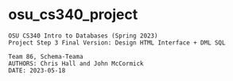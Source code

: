 # osu_cs340_project

    OSU CS340 Intro to Databases (Spring 2023)
    Project Step 3 Final Version: Design HTML Interface + DML SQL

    Team 86, Schema-Teama
    AUTHORS: Chris Hall and John McCormick
    DATE: 2023-05-18
